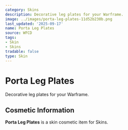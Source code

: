 ```yaml
---
category: Skins
description: Decorative leg plates for your Warframe.
image: ../images/porta-leg-plates-11d52b230b.png
last_updated: '2025-09-17'
name: Porta Leg Plates
source: WFCD
tags:
- Skin
- Skins
tradable: false
type: Skin
---
```


# Porta Leg Plates

Decorative leg plates for your Warframe.

## Cosmetic Information

**Porta Leg Plates** is a skin cosmetic item for Skins.

